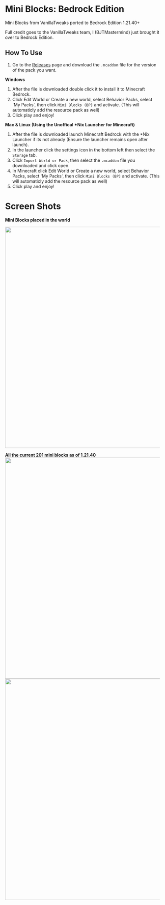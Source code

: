 # Mini Blocks: Bedrock Edition

Mini Blocks from VanillaTweaks ported to Bedrock Edition 1.21.40+

Full credit goes to the VanillaTweaks team, I (BJTMastermind) just brought it over to Bedrock Edition.

## How To Use

1. Go to the [Releases](https://github.com/BJTMastermind/Mini-Blocks-BE/releases) page and download the `.mcaddon` file for the version of the pack you want.

**Windows**
1. After the file is downloaded double click it to install it to Minecraft Bedrock.
2. Click Edit World or Create a new world, select Behavior Packs, select 'My Packs', then click `Mini Blocks (BP)` and activate. (This will automaticly add the resource pack as well)
3. Click play and enjoy!

**Mac & Linux (Using the Unoffical \*Nix Launcher for Minecraft)**
1. After the file is downloaded launch Minecraft Bedrock with the *Nix Launcher if its not already (Ensure the launcher remains open after launch).
2. In the launcher click the settings icon in the bottom left then select the `Storage` tab.
3. Click `Import World or Pack`, then select the `.mcaddon` file you downloaded and click open.
4. In Minecraft click Edit World or Create a new world, select Behavior Packs, select 'My Packs', then click `Mini Blocks (BP)` and activate. (This will automaticly add the resource pack as well)
5. Click play and enjoy!

# Screen Shots

**Mini Blocks placed in the world**

<img src="https://github.com/user-attachments/assets/2f531a4c-98b2-48d1-8188-7c73a368b661" width="720px" />

**All the current 201 mini blocks as of 1.21.40**
<img src="https://github.com/user-attachments/assets/6145d43e-8793-403b-9217-5443e42d8fbb" width="720px" />
<img src="https://github.com/user-attachments/assets/b23e64d9-d4a1-4fd5-87ac-efd926b031a0" width="720px" />
